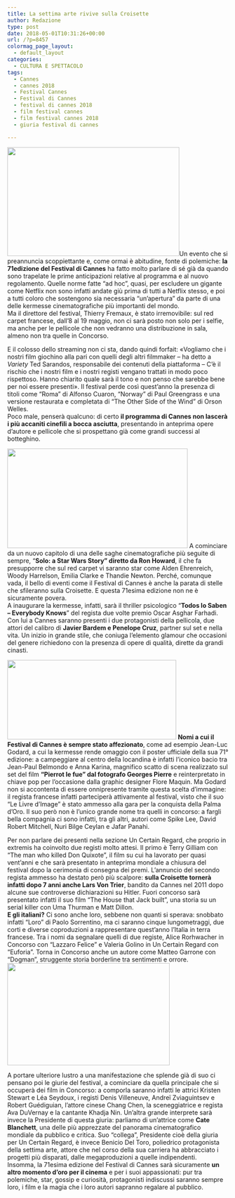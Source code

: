 ```yaml
---
title: La settima arte rivive sulla Croisette
author: Redazione
type: post
date: 2018-05-01T10:31:26+00:00
url: /?p=8457
colormag_page_layout:
  - default_layout
categories:
  - CULTURA E SPETTACOLO
tags:
  - Cannes
  - cannes 2018
  - Festival Cannes
  - Festival di Cannes
  - festival di cannes 2018
  - film festival cannes
  - film festival cannes 2018
  - giuria festival di cannes

---
```

<img decoding="async" loading="lazy" class=" wp-image-8461 alignleft" src="https://progressonline.it/wp-content/uploads/2018/05/download.jpg" alt="" width="392" height="248" />Un evento che si preannuncia scoppiettante e, come ormai è abitudine, fonte di polemiche: **la 71edizione del Festival di Cannes** ha fatto molto parlare di sé già da quando sono trapelate le prime anticipazioni relative al programma e al nuovo regolamento. Quelle norme fatte “ad hoc”, quasi, per escludere un gigante come Netflix non sono infatti andate giù prima di tutti a Netflix stesso, e poi a tutti coloro che sostengono sia necessaria “un’apertura” da parte di una delle kermesse cinematografiche più importanti del mondo.  
Ma il direttore del festival, Thierry Fremaux, è stato irremovibile: sul red carpet francese, dall’8 al 19 maggio, non ci sarà posto non solo per i selfie, ma anche per le pellicole che non vedranno una distribuzione in sala, almeno non tra quelle in Concorso.

E il colosso dello streaming non ci sta, dando quindi forfait: «Vogliamo che i nostri film giochino alla pari con quelli degli altri filmmaker – ha detto a _Variety_ Ted Sarandos, responsabile dei contenuti della piattaforma – C’è il rischio che i nostri film e i nostri registi vengano trattati in modo poco rispettoso. Hanno chiarito quale sarà il tono e non penso che sarebbe bene per noi essere presenti». Il festival perde così quest’anno la presenza di titoli come “Roma” di Alfonso Cuaron, “Norway” di Paul Greengrass e una versione restaurata e completata di “The Other Side of the Wind” di Orson Welles.  
Poco male, penserà qualcuno: di certo **il programma di Cannes non lascerà i più accaniti cinefili a bocca asciutta**, presentando in anteprima opere d’autore e pellicole che si prospettano già come grandi successi al botteghino.

<img decoding="async" loading="lazy" class=" wp-image-8462 alignright" src="https://progressonline.it/wp-content/uploads/2018/05/Penelope-Cruz-e-Javier-Bardem-600x330-300x165.jpg" alt="" width="411" height="227" /> A cominciare da un nuovo capitolo di una delle saghe cinematografiche più seguite di sempre, “**Solo: a Star Wars Story” diretto da Ron Howard**, il che fa presupporre che sul red carpet vi saranno star come Alden Ehrenreich, Woody Harrelson, Emilia Clarke e Thandie Newton. Perché, comunque vada, il bello di eventi come il Festival di Cannes è anche la parata di stelle che sfileranno sulla Croisette. E questa 71esima edizione non ne è sicuramente povera.  
A inaugurare la kermesse, infatti, sarà il thriller psicologico “**Todos lo Saben &#8211; Everybody Knows**” del regista due volte premio Oscar Asghar Farhadi. Con lui a Cannes saranno presenti i due protagonisti della pellicola, due attori del calibro di **Javier Bardem e Penelope Cruz**, partner sul set e nella vita. Un inizio in grande stile, che coniuga l’elemento glamour che occasioni del genere richiedono con la presenza di opere di qualità, dirette da grandi cinasti.  
<!--nextpage-->

  
<img decoding="async" loading="lazy" class=" wp-image-8458 alignleft" src="https://progressonline.it/wp-content/uploads/2018/05/cannes-festival-300x141.jpg" alt="" width="385" height="181" /> **Nomi a cui il Festival di Cannes è sempre stato affezionato**, come ad esempio Jean-Luc Godard, a cui la kermesse rende omaggio con il poster ufficiale della sua 71° edizione: a campeggiare al centro della locandina è infatti l&#8217;iconico bacio tra Jean-Paul Belmondo e Anna Karina, magnifico scatto di scena realizzato sul set del film **“Pierrot le fue” dal fotografo Georges Pierre** e reinterpretato in chiave pop per l&#8217;occasione dalla graphic designer Flore Maquin. Ma Godard non si accontenta di essere onnipresente tramite questa scelta d’immagine: il regista francese infatti parteciperà attivamente al festival, visto che il suo “Le Livre d’Image” è stato ammesso alla gara per la conquista della Palma d’Oro. Il suo però non è l’unico grande nome tra quelli in concorso: a fargli bella compagnia ci sono infatti, tra gli altri, autori come Spike Lee, David Robert Mitchell, Nuri Bilge Ceylan e Jafar Panahi.

Per non parlare dei presenti nella sezione Un Certain Regard, che proprio in extremis ha coinvolto due registi molto attesi. Il primo è Terry Gilliam con “The man who killed Don Quixote”, il film su cui ha lavorato per quasi vent’anni e che sarà presentato in anteprima mondiale a chiusura del festival dopo la cerimonia di consegna dei premi. L’annuncio del secondo regista ammesso ha destato però più scalpore: **sulla Croisette tornerà infatti dopo 7 anni anche Lars Von Trier**, bandito da Cannes nel 2011 dopo alcune sue controverse dichiarazioni su Hitler. Fuori concorso sarà presentato infatti il suo film “The House that Jack built”, una storia su un serial killer con Uma Thurman e Matt Dillon.  
**E gli italiani?** Ci sono anche loro, sebbene non quanti si sperava: snobbato infatti “Loro” di Paolo Sorrentino, ma ci saranno cinque lungometraggi, due corti e diverse coproduzioni a rappresentare quest’anno l’Italia in terra francese. Tra i nomi da segnalare quelli di due registe, Alice Rorhwacher in Concorso con “Lazzaro Felice” e Valeria Golino in Un Certain Regard con “Euforia”. Torna in Concorso anche un autore come Matteo Garrone con “Dogman”, struggente storia borderline tra sentimenti e orrore.<img decoding="async" loading="lazy" class=" wp-image-8460 alignright" src="https://progressonline.it/wp-content/uploads/2018/05/cq5dam.web_.738.462-300x188.jpeg" alt="" width="370" height="233" />

A portare ulteriore lustro a una manifestazione che splende già di suo ci pensano poi le giurie del festival, a cominciare da quella principale che si occuperà dei film in Concorso: a comporla saranno infatti le attrici Kristen Stewart e Léa Seydoux, i registi Denis Villeneuve, Andreï Zviaguintsev e Robert Guédiguian, l’attore cinese Chang Chen, la sceneggiatrice e regista Ava DuVernay e la cantante Khadja Nin. Un’altra grande interprete sarà invece la Presidente di questa giuria: parliamo di un’attrice come **Cate Blanchett**, una delle più apprezzate del panorama cinematografico mondiale da pubblico e critica. Suo “collega”, Presidente cioè della giuria per Un Certain Regard, è invece Benicio Del Toro, poliedrico protagonista della settima arte, attore che nel corso della sua carriera ha abbracciato i progetti più disparati, dalle megaproduzioni a quelle indipendenti.  
Insomma, la 71esima edizione del Festival di Cannes sarà sicuramente **un altro momento d’oro per il cinema** e per i suoi appassionati: pur tra polemiche, star, gossip e curiosità, protagonisti indiscussi saranno sempre loro, i film e la magia che i loro autori sapranno regalare al pubblico.